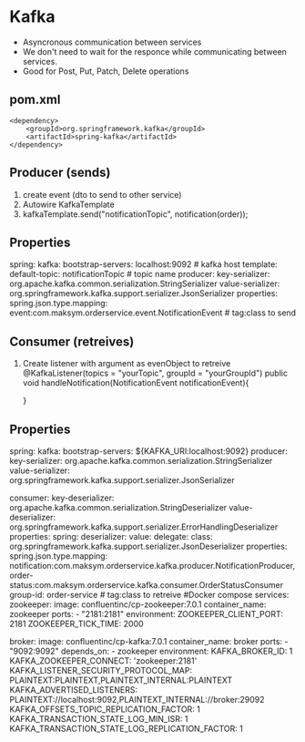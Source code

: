 # Kafka
- Asyncronous communication between services
- We don't need to wait for the responce while communicating between services.
- Good for Post, Put, Patch, Delete operations
## pom.xml
    <dependency>
        <groupId>org.springframework.kafka</groupId>
        <artifactId>spring-kafka</artifactId>
    </dependency>
## Producer (sends)
1. create event (dto to send to other service)
2. Autowire KafkaTemplate
3. kafkaTemplate.send("notificationTopic", notification(order));
## Properties
spring:
  kafka:
    bootstrap-servers: localhost:9092 # kafka host
    template:
      default-topic: notificationTopic # topic name
    producer:
      key-serializer: org.apache.kafka.common.serialization.StringSerializer
      value-serializer: org.springframework.kafka.support.serializer.JsonSerializer
      properties:
        spring.json.type.mapping: event:com.maksym.orderservice.event.NotificationEvent # tag:class to send
## Consumer (retreives)
1. Create listener with argument as evenObject to retreive
@KafkaListener(topics = "yourTopic", groupId = "yourGroupId")
    public void handleNotification(NotificationEvent notificationEvent){
        
    }
## Properties
spring:
  kafka:
  bootstrap-servers: ${KAFKA_URI:localhost:9092}
  producer:
    key-serializer: org.apache.kafka.common.serialization.StringSerializer
    value-serializer: org.springframework.kafka.support.serializer.JsonSerializer

  consumer:
    key-deserializer: org.apache.kafka.common.serialization.StringDeserializer
    value-deserializer: org.springframework.kafka.support.serializer.ErrorHandlingDeserializer
    properties:
      spring:
        deserializer:
          value:
            delegate:
              class: org.springframework.kafka.support.serializer.JsonDeserializer
  properties:
    spring.json.type.mapping: notification:com.maksym.orderservice.kafka.producer.NotificationProducer, order-status:com.maksym.orderservice.kafka.consumer.OrderStatusConsumer
    group-id: order-service #  tag:class to retreive
#Docker compose
services:
  zookeeper:
    image: confluentinc/cp-zookeeper:7.0.1
    container_name: zookeeper
    ports:
      - "2181:2181"
    environment:
      ZOOKEEPER_CLIENT_PORT: 2181
      ZOOKEEPER_TICK_TIME: 2000
      
  broker:
    image: confluentinc/cp-kafka:7.0.1
    container_name: broker
    ports:
      - "9092:9092"
    depends_on:
      - zookeeper
    environment:
      KAFKA_BROKER_ID: 1
      KAFKA_ZOOKEEPER_CONNECT: 'zookeeper:2181'
      KAFKA_LISTENER_SECURITY_PROTOCOL_MAP: PLAINTEXT:PLAINTEXT,PLAINTEXT_INTERNAL:PLAINTEXT
      KAFKA_ADVERTISED_LISTENERS: PLAINTEXT://localhost:9092,PLAINTEXT_INTERNAL://broker:29092
      KAFKA_OFFSETS_TOPIC_REPLICATION_FACTOR: 1
      KAFKA_TRANSACTION_STATE_LOG_MIN_ISR: 1
      KAFKA_TRANSACTION_STATE_LOG_REPLICATION_FACTOR: 1